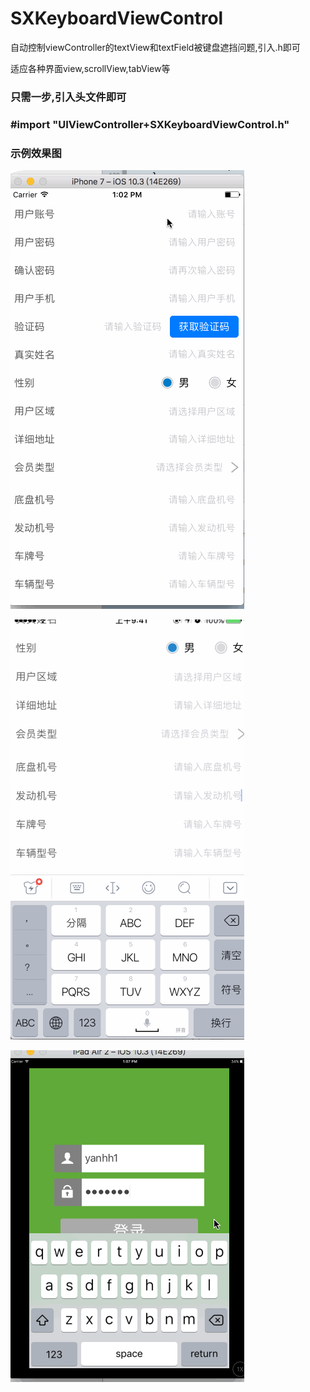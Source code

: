 # SXKeyboardViewControl
自动控制viewController的textView和textField被键盘遮挡问题,引入.h即可

适应各种界面view,scrollView,tabView等
### 只需一步,引入头文件即可
### #import "UIViewController+SXKeyboardViewControl.h"

### 示例效果图

![img](Untitled3.gif)  

![img](Untitled2.gif)

![img](Untitled.gif)
